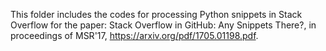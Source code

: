 This folder includes the codes for processing Python snippets in Stack Overflow for the paper:
Stack Overflow in GitHub: Any Snippets There?, in proceedings of MSR'17, https://arxiv.org/pdf/1705.01198.pdf.
